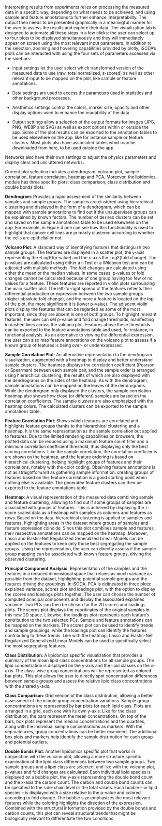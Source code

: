Interpreting results from experiments relies on processing the measured data in a specific way, depending on what needs to be achieved, and using sample and feature annotations to further enhance interpretability. The output then needs to be presented graphically in a meaningful manner for the user to assess the results and explore their data. The visualization tab is designed to automate all these steps in a few clicks: the user can select up to four plots to be displayed simultaneously and they will immediately appear on screen using the most relevant input parameters. In addition to the selection, zooming and hovering capabilities provided by plotly, iSODA’s plots can be interacted with using the four sets of parameters accessed via the sidebars:  

* Input settings let the user select which transformed version of the measured data to use (raw, total normalized, z-scored) as well as other relevant input to be mapped on the plot, like sample or feature annotations.  

* Data settings are used to access the parameters used in statistics and other background processes. 

* Aesthetics settings control the colors, marker size, opacity and other display options used to enhance the readability of the data. 

* Output settings allow a selection of the output formats for images (JPG, PNG, WEBP and SVG) as well as export options within or outside the app. Some of the plot results can be exported to the annotation tables to be used elsewhere on the app, like for instance sample or feature clusters. Most plots also have associated tables which can be downloaded from here, to be used outside the app.  

Networks also have their own settings to adjust the physics parameters and display clear and uncluttered networks.  

Current plot selection includes a dendrogram, volcano plot, sample correlation, feature correlation, heatmap and PCA. Moreover, the lipidomics module has three specific plots: class comparison, class distribution and double bonds plots.  

**Dendrogram**: Provides a rapid assessment of the similarity between samples and sample groups. The samples are clustered using hierarchical clustering and displayed in the form of a dendrogram, which can be mapped with sample annotations to find out if the unsupervised groups can be explained by known factors. The number of desired clusters can be set and saved on the sample annotations table to be used elsewhere on the app. For example, in Figure 4 one can see how this functionality is used to highlight that cancer cell lines are primarily clustered according to whether the cells are epithelial or not.  

**Volcano Plot**: A standard way of identifying features that distinguish two sample groups. The features are displayed in a scatter plot, the y-axis representing the -Log10(p-value) and the x-axis the Log2(fold change). The p-values are calculated using either a t-Test or a Wilcoxon test and can be adjusted with multiple methods. The fold changes are calculated using either the mean or the median values. In some cases, p-values or fold changes cannot be calculated because of one group having too few or no values for a feature. These features are reported in violin plots surrounding the main scatter plot. The left-to-right spread of the features reflects their differential production or expression between the two sample groups (higher absolute fold change), and the more a feature is located on the top of the plot, the more significant it is (lower p-value). The adjacent violin plots display the features that can be regarded as some of the most important, since they are absent in one of both groups. To highlight relevant features, the user can set p-value and fold change thresholds, manifesting in dashed lines across the volcano plot. Features above these thresholds can be exported to the feature annotations table and used, for instance, in functional analysis. As an alternative to viewing the differential expression, the user can also map feature annotations on the volcano plot to assess if a known group of features is being over- or underexpressed.  

**Sample Correlation Plot**: An alternative representation to the dendrogram visualization, augmented with a heatmap to display and better understand sample clusters. The heatmap displays the correlation coefficient (Pearson or Spearman) between each sample pair, and the sample order is arranged using hierarchical clustering, the results of which are also displayed with the dendrograms on the sides of the heatmap. As with the dendrogram, sample annotations can be mapped on the leaves of the dendrograms. While the dendrogram only displayed the clusters, the sample correlation heatmap also shows how close (or different) samples are based on the correlation coefficients. The sample clusters are also emphasized with the heatmap colors. The calculated clusters can be exported to the sample annotations table.   

**Feature Correlation Plot**: Shows which features are correlated and highlights feature groups thanks to the hierarchical clustering and a heatmap. It is the same representation as the sample correlation but applied to features. Due to the limited rendering capabilities on browsers, the plotted data can be reduced using a maximum feature count filter and a minimum correlation coefficient threshold, thus displaying only the best scoring correlations. Like the sample correlation, the correlation coefficients are shown on the heatmap, and the feature ordering is based on hierarchical clustering, helping highlight groups of features and their correlations, notably with the color coding. Obtaining feature annotations is not as straightforward as gathering sample information: creating groups of features based on this feature correlation is a good starting point when nothing else is available. The generated feature clusters can then be exported to the feature annotations table.  

**Heatmap**: A visual representation of the measured data combining sample and feature clustering, allowing to find out if some groups of samples are associated with groups of features. This is achieved by displaying the z-score scaled data as a heatmap with samples as columns and features as rows. Based on the data, hierarchical clustering is applied to samples and features, highlighting areas in the dataset where groups of samples and feature expression coincide. Since this plot combines sample and features, their respective annotations can be mapped on the heatmap. Moreover, Lasso and Elastic-Net Regularized Generalized Linear Models can be applied on the features to keep only those best segregating the sample groups. Using the representation, the user can directly assess if the sample group mapping can be associated with known feature groups, driving the observed clustering.  

**Principal Component Analysis**: Representation of the samples and the features in a reduced dimensional space that retains as much variance as possible from the dataset, highlighting potential sample groups and the features driving the groupings. In iSODA, PCA is delineated in three plots: explained variance, scores plot and loadings plot, with the option to display the scores and loadings plots together. The user can choose the number of computed principal components and display the associated explained variance. Two PCs can then be chosen for the 2D scores and loadings plots. The scores plot displays the coordinates of the original samples in this new 2D space. Likewise, the loadings plot represents each feature’s contribution to the two selected PCs. Sample and feature annotations can be mapped on the markers. The scores plot can be used to identify trends and sample groupings, while the loadings plot can identify the features contributing to these trends. Like with the heatmap, Lasso and Elastic-Net Regularized Generalized Linear Models can be used to specifically select the most segregating features.  

**Class Distribution**: A lipidomics specific visualization that provides a summary of the mean lipid class concentrations for all sample groups. The lipid concentration is displayed on the y-axis and the lipid classes on the x-axis. The class-wise group concentrations will be represented as colored bar plots. This plot allows the user to directly spot concentration differences between sample groups and assess the relative lipid class concentrations with the shared y-axis.  

**Class Comparison**: Grid version of the class distribution, allowing a better assessment of the minute group concentration variations. Sample group concentrations are represented by bar plots for each lipid class. Plots are arranged in a grid, each one with its own y-axis. Like for the class distribution, the bars represent the mean concentrations. On top of the bars, box plots represent the median concentrations and the quartiles, along with the individual sample concentrations as markers. With the separate axes, group concentrations can be better examined. The additional box plots and markers help identify the sample distribution for each group and potential outliers.  

**Double Bonds Plot**: Another lipidomics specific plot that works in conjunction with the volcano plot, allowing a more structure specific examination of the lipid class differences between two sample groups. Two sample groups and a lipid class are selected, and like with the volcano plot, p-values and fold changes are calculated. Each individual lipid species is displayed on a bubble plot, the y-axis representing the double bond count and the x-axis the carbon count. The carbon and double bond counts can be specified to the side-chain level or the total values. Each bubble – or lipid species – is displayed with a size relative to the p-value and colored according to fold change. The bubble size emphasizes the most relevant features while the coloring highlights the direction of the expression. Combined with the structural information provided by the double bonds and carbon counts, this plot can reveal structural trends that might be biologically relevant to differentiate the two conditions.  


